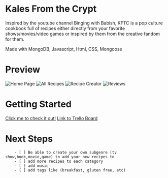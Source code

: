 # Kales From the Crypt # 
Inspired by the youtube channel Binging with Babish, KFTC is a pop culture cookbook full of recipes either directly from your favorite shows/movies/video games or inspired by them from the creative fandom for them. 

Made with MongoDB, Javascript, Html, CSS, Mongoose 

# Preview #

![Home Page](https://i.imgur.com/nypdN8Q.jpg)
![All Recipes](https://i.imgur.com/R2mmCkm.jpg)
![Recipe Creator](https://i.imgur.com/B8YBk0t.jpg)
![Reviews](https://i.imgur.com/8aiFOCk.jpg)

# Getting Started #

[Click me to check it out!](https://kales-from-the-crypt.herokuapp.com/)
[Link to Trello Board](https://trello.com/b/3N2vDlcT/p2-general-assembly)

# Next Steps #
        - [ ] Be able to create your own subgenre (tv show,book,movie,game) to add your new recipes to
        - [ ] add more recipes to each category
        - [ ] add music
        - [ ] add tags like (breakfast, gluten free, etc)
    